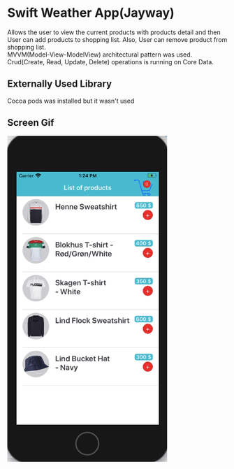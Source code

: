 <h1>Swift Weather App(Jayway)</h1>

Allows the user to view the current products with products detail and then User can add products to shopping list. Also, User can remove product from shopping list. </br>
MVVM(Model-View-ModelView) architectural pattern was used. </br>
Crud(Create, Read, Update, Delete) operations is running on Core Data. </br>

<h2>Externally Used Library</h2>
Cocoa pods was installed but it wasn't used</br>


<h2>Screen Gif</h2>

![alt text](screen.gif)
